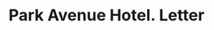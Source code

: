 ---
doi: 10.7916/D84B4CFM
date_other: '1890'
date_other_textual: 1890-1899
form: correspondence
genre:
- Letters (correspondence)
name:
- Park Avenue Hotel
object_in_context_url: https://biggert.cul.columbia.edu/items/view/ave_biggert_01089
subject_hierarchical_geographic:
- New York, New York, United States
subject_name:
- Park Avenue Hotel
title: Park Avenue Hotel. Letter
sort_title: Park Avenue Hotel. Letter
call_number: ave_biggert_01089
coordinates:
- 40.71277777777778,-74.00583333333333
pid: ave_biggert_01089
identifiers: ave_biggert_01089
thumbnail: https://derivativo-2.library.columbia.edu/iiif/2/ldpd:344861/full/!256,256/0/native.jpg
permalink: "/biggert/ave_biggert_01089/"
layout: iiif-image-page
---